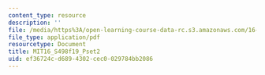 ```yaml
---
content_type: resource
description: ''
file: /media/https%3A/open-learning-course-data-rc.s3.amazonaws.com/16-s498-risk-aware-and-robust-nonlinear-planning-fall-2019/ef36724cd6894302cec0029784bb2086_MIT16_S498f19_Pset2.pdf
file_type: application/pdf
resourcetype: Document
title: MIT16_S498f19_Pset2
uid: ef36724c-d689-4302-cec0-029784bb2086
---
```

